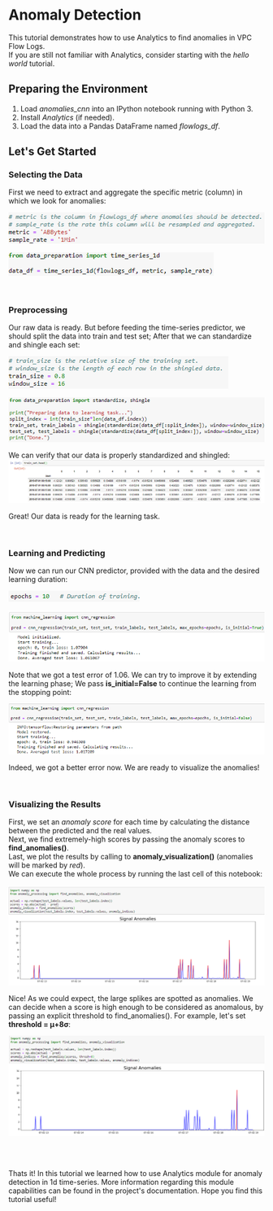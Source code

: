 # Anomaly Detection 
This tutorial demonstrates how to use Analytics to find anomalies in VPC Flow Logs.   
If you are still not familiar with Analytics, consider starting with the *hello world* tutorial.

## Preparing the Environment
1. Load *anomalies_cnn* into an IPython notebook running with Python 3.
2. Install *Analytics* (if needed).
3. Load the data into a Pandas DataFrame named *flowlogs_df*.

## Let's Get Started
### Selecting the Data
First we need to extract and aggregate the specific metric (column) in which we look for anomalies:

![alt text](images/metric_agg.png)

![alt text](images/time_series_1d.png)  

<br/>

### Preprocessing
Our raw data is ready. But before feeding the time-series predictor, we should split the data into train and test set; After that we can standardize and shingle each set:

![alt text](images/split_shingle.png)  

![alt text](images/prepare_data.png)

We can verify that our data is properly standardized and shingled:
![alt text](images/shingle_verify.png)  

Great! Our data is ready for the learning task.

<br/>

### Learning and Predicting
Now we can run our CNN predictor, provided with the data and the desired learning duration:

![alt text](images/epochs.png)  

![alt text](images/learning_1.png)  

Note that we got a test error of 1.06. We can try to improve it by extending the learning phase; We pass **is_initial=False** to continue the learning from the stopping point:

![alt text](images/learning_2.png)  

Indeed, we got a better error now. We are ready to visualize the anomalies!  

<br/>

### Visualizing the Results

First, we set an *anomaly score* for each time by calculating the distance between the predicted and the real values.   
Next, we find extremely-high scores by passing the anomaly scores to **find_anomalies()**.   
Last, we plot the results by calling to **anomaly_visualization()** (anomalies will be marked by *red*).  
We can execute the whole process by running the last cell of this notebook:

![alt text](images/visualization.png)

Nice! As we could expect, the large splikes are spotted as anomalies. We can decide when a score is high enough to be considered as anomalous, by passing an explicit threshold to find_anomalies(). For example, let's set **threshold = &mu;+8&sigma;**:

![alt text](images/visualization_2.png)

<br/>
<br/>

Thats it! In this tutorial we learned how to use Analytics module for anomaly detection in 1d time-series. More information regarding this module capabilities can be found in the project's documentation. Hope you find this tutorial useful!
